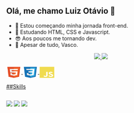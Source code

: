 ## Olá, me chamo Luiz Otávio 👋

- 🔭 Estou começando minha jornada front-end.
- 🌱 Estudando HTML, CSS e Javascript.
- 😎 Aos poucos me tornando dev.
- 💢 Apesar de tudo, Vasco. 

<div align="center">
  <a href="https://github.com/ocalado">
  <img height="150em" src="https://github-readme-stats.vercel.app/api?username=ocalado&show_icons=true&theme=dark&include_all_commits=true&count_private=true"/>
  <img height="150em" src="https://github-readme-stats.vercel.app/api/top-langs/?username=ocalado&layout=compact&langs_count=7&theme=dark"/>
</div>
  
<div style="display: inline_block"><br>
  <img align="center" alt="Quiet-HTML" height="30" width="40" src="https://raw.githubusercontent.com/devicons/devicon/master/icons/html5/html5-original.svg">
  <img align="center" alt="Quiet-CSS" height="30" width="40" src="https://raw.githubusercontent.com/devicons/devicon/master/icons/css3/css3-original.svg">
  <img align="center" alt="Quiet-Js" height="30" width="40" src="https://raw.githubusercontent.com/devicons/devicon/master/icons/javascript/javascript-plain.svg">
</div>
  
  ##Skills
  
  ##
  
<div> 
  <a href="https://instagram.com/ocalado" target="_blank"><img src="https://img.shields.io/badge/-Instagram-%23E4405F?style=for-the-badge&logo=instagram&logoColor=white" target="_blank"></a>
  <a href = "mailto:otaviocalado147@gmail.com"><img src="https://img.shields.io/badge/-Gmail-%23333?style=for-the-badge&logo=gmail&logoColor=white" target="_blank"></a>
  <a href="https://www.linkedin.com/in/otaviocalado/" target="_blank"><img src="https://img.shields.io/badge/-LinkedIn-%230077B5?style=for-the-badge&logo=linkedin&logoColor=white" target="_blank"></a> 
</div>

